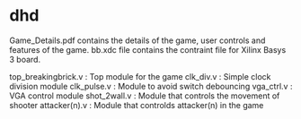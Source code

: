# dhd

Game_Details.pdf contains the details of the game, user controls and features of the game.
bb.xdc file contains the contraint file for Xilinx Basys 3 board.

top_breakingbrick.v : Top module for the game
clk_div.v           : Simple clock division module
clk_pulse.v         : Module to avoid switch debouncing
vga_ctrl.v          : VGA control module
shot_2wall.v        : Module that controls the movement of shooter
attacker(n).v       : Module that controlds attacker(n) in the game
